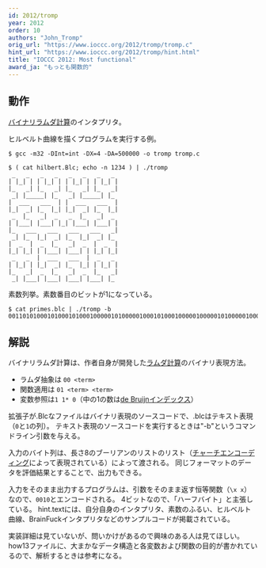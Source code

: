 ```yaml
---
id: 2012/tromp
year: 2012
order: 10
authors: "John_Tromp"
orig_url: "https://www.ioccc.org/2012/tromp/tromp.c"
hint_url: "https://www.ioccc.org/2012/tromp/hint.html"
title: "IOCCC 2012: Most functional"
award_ja: "もっとも関数的"
---
```


## 動作

[バイナリラムダ計算](https://esolangs.org/wiki/Binary_lambda_calculus)のインタプリタ。

ヒルベルト曲線を描くプログラムを実行する例。

```
$ gcc -m32 -DInt=int -DX=4 -DA=500000 -o tromp tromp.c

$ ( cat hilbert.Blc; echo -n 1234 ) | ./tromp
 _   _   _   _   _   _   _   _
| |_| | | |_| | | |_| | | |_| |
|_   _| |_   _| |_   _| |_   _|
 _| |_____| |_   _| |_____| |_
|  ___   ___  | |  ___   ___  |
|_|  _| |_  |_| |_|  _| |_  |_|
 _  |_   _|  _   _  |_   _|  _
| |___| |___| |_| |___| |___| |
|_   ___   ___   ___   ___   _|
 _| |_  |_|  _| |_  |_|  _| |_
|  _  |  _  |_   _|  _  |  _  |
|_| |_| | |___| |___| | |_| |_|
 _   _  |  ___   ___  |  _   _
| |_| | |_|  _| |_  |_| | |_| |
|_   _|  _  |_   _|  _  |_   _|
 _| |___| |___| |___| |___| |_
```

素数列挙。素数番目のビットが1になっている。

```
$ cat primes.blc | ./tromp -b
001101010001010001010001000001010000010001010001000001000001010000010001010000010001000001000000010001010001010001000...
```

## 解説

バイナリラムダ計算は、作者自身が開発した[ラムダ計算](https://ja.wikipedia.org/wiki/%E3%83%A9%E3%83%A0%E3%83%80%E8%A8%88%E7%AE%97)のバイナリ表現方法。

* ラムダ抽象は `00 <term>`
* 関数適用は `01 <term> <term>`
* 変数参照は`1 1* 0`（中の1の数は[de Bruijnインデックス](https://ja.wikipedia.org/wiki/%E3%83%89%E3%83%BB%E3%83%96%E3%83%A9%E3%82%A6%E3%83%B3%E3%83%BB%E3%82%A4%E3%83%B3%E3%83%87%E3%83%83%E3%82%AF%E3%82%B9)）

拡張子が.Blcなファイルはバイナリ表現のソースコードで、.blcはテキスト表現（`0`と`1`の列）。
テキスト表現のソースコードを実行するときは"-b"というコマンドライン引数を与える。

入力のバイト列は、長さ8のブーリアンのリストのリスト（[チャーチエンコーディング](https://en.wikipedia.org/wiki/Church_encoding)によって表現されている）によって渡される。
同じフォーマットのデータを評価結果とすることで、出力もできる。

入力をそのまま出力するプログラムは、引数をそのまま返す恒等関数（`\x x`）なので、`0010`とエンコードされる。
4ビットなので、「ハーフバイト」と主張している。
hint.textには、自分自身のインタプリタ、素数のふるい、ヒルベルト曲線、BrainFuckインタプリタなどのサンプルコードが掲載されている。

実装詳細は見ていないが、問いかけがあるので興味のある人は見てほしい。
how13ファイルに、大まかなデータ構造と各変数および関数の目的が書かれているので、解析するときは参考になる。
